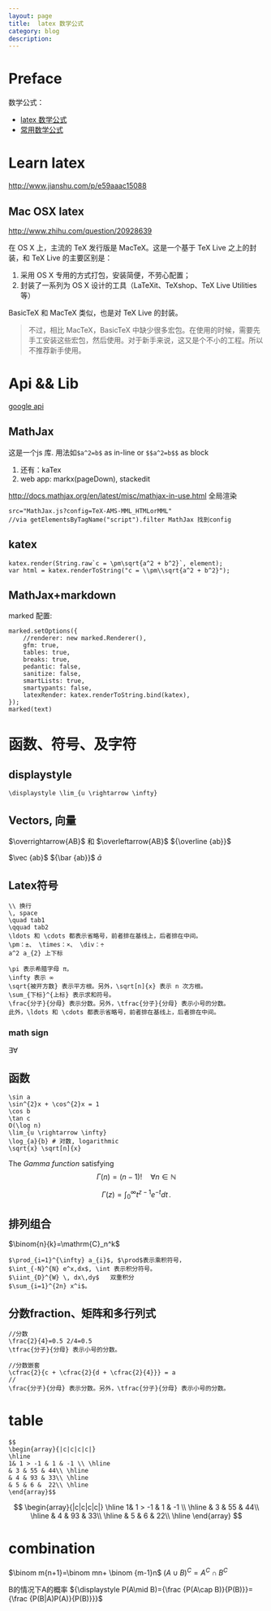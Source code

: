 ```yaml
---
layout: page
title:	latex 数学公式
category: blog
description:
---
```

# Preface
数学公式：
- [latex 数学公式](http://zh.wikipedia.org/wiki/Help:%E6%95%B0%E5%AD%A6%E5%85%AC%E5%BC%8F)
- [常用数学公式](http://www.ituring.com.cn/article/32403)

# Learn latex
http://www.jianshu.com/p/e59aaac15088

## Mac OSX latex
http://www.zhihu.com/question/20928639

在 OS X 上，主流的 TeX 发行版是 MacTeX。这是一个基于 TeX Live 之上的封装，和 TeX Live 的主要区别是：
1. 采用 OS X 专用的方式打包，安装简便，不劳心配置；
2. 封装了一系列为 OS X 设计的工具（LaTeXit、TeXshop、TeX Live Utilities 等）

BasicTeX 和 MacTeX 类似，也是对 TeX Live 的封装。
> 不过，相比 MacTeX，BasicTeX 中缺少很多宏包。在使用的时候，需要先手工安装这些宏包，然后使用。对于新手来说，这又是个不小的工程。所以不推荐新手使用。

# Api && Lib
[google api](http://chart.apis.google.com/chart?cht=tx&chl=O%28%5Clog+n%29)

## MathJax
这是一个js 库. 用法如`$a^2=b$` as in-line or `$$a^2=b$$` as block
1. 还有：kaTex
2. web app: markx(pageDown), stackedit

http://docs.mathjax.org/en/latest/misc/mathjax-in-use.html 全局渲染

    src="MathJax.js?config=TeX-AMS-MML_HTMLorMML"
    //via getElementsByTagName("script").filter MathJax 找到config

## katex

    katex.render(String.raw`c = \pm\sqrt{a^2 + b^2}`, element);
    var html = katex.renderToString("c = \\pm\\sqrt{a^2 + b^2}");

## MathJax+markdown
marked 配置:

	marked.setOptions({
		//renderer: new marked.Renderer(),
		gfm: true,
		tables: true,
		breaks: true,
		pedantic: false,
		sanitize: false, 
		smartLists: true,
		smartypants: false,
		latexRender: katex.renderToString.bind(katex),
	});
    marked(text)

# 函数、符号、及字符
## displaystyle

    \displaystyle \lim_{u \rightarrow \infty}

## Vectors, 向量
$\overrightarrow{AB}$ 和 $\overleftarrow{AB}$
${\overline {ab}}$ 

$\vec {ab}$
${\bar {ab}}$
${\bar a}$

## Latex符号
    \\ 换行
    \, space
    \quad tab1
    \qquad tab2
    \ldots 和 \cdots 都表示省略号，前者排在基线上，后者排在中间。
    \pm：±、 \times：×、 \div：÷ 
	a^2 a_{2} 上下标

	\pi 表示希腊字母 π，
    \infty 表示 ∞
	\sqrt{被开方数} 表示平方根。另外，\sqrt[n]{x} 表示 n 次方根。
	\sum_{下标}^{上标} 表示求和符号。
	\frac{分子}{分母} 表示分数。另外，\tfrac{分子}{分母} 表示小号的分数。
	此外，\ldots 和 \cdots 都表示省略号，前者排在基线上，后者排在中间。

### math sign

$\exists \forall$

## 函数
	\sin a
    \sin^{2}x + \cos^{2}x = 1
    \cos b
    \tan c
	O(\log n)
    \lim_{u \rightarrow \infty}
    \log_{a}{b} # 对数, logarithmic
	\sqrt{x} \sqrt[n]{x}

The *Gamma function* satisfying
$$\Gamma(n) = (n-1) !\quad\forall n\in\mathbb N$$

$$
\Gamma(z) = \int_0^\infty t^{z-1}e^{-t}dt\,.
$$

## 排列组合
$\binom{n}{k}=\mathrm{C}_n^k$

	$\prod_{i=1}^{\infty} a_{i}$, $\prod$表示乘积符号，
	$\int_{-N}^{N} e^x,dx$, \int 表示积分符号。
    $\iint_{D}^{W} \, dx\,dy$	双重积分
    $\sum_{i=1}^{2n} x^i$。

## 分数fraction、矩阵和多行列式

	//分数
	\frac{2}{4}=0.5 2/4=0.5
    \tfrac{分子}{分母} 表示小号的分数。

	//分数嵌套
	\cfrac{2}{c + \cfrac{2}{d + \cfrac{2}{4}}} = a
	//
	\frac{分子}{分母} 表示分数。另外，\tfrac{分子}{分母} 表示小号的分数。

# table

    $$ 
    \begin{array}{|c|c|c|c|}
    \hline
    1& 1 > -1 & 1 & -1 \\ \hline
    & 3 & 55 & 44\\ \hline
    & 4 & 93 & 33\\ \hline
    & 5 & 6 &  22\\ \hline
    \end{array}$$

$$ 
\begin{array}{|c|c|c|c|}
\hline
1& 1 > -1 & 1 & -1 \\ \hline
& 3 & 55 & 44\\ \hline
& 4 & 93 & 33\\ \hline
& 5 & 6 &  22\\ \hline
\end{array}
$$

# combination
$\binom m{n+1}=\binom mn+ \binom {m-1}n$
$(A\cup B)^{C}=A^{C}\cap B^{C}$

B的情况下A的概率	${\displaystyle P(A\mid B)={\frac {P(A\cap B)}{P(B)}}={\frac {P(B|A)P(A)}{P(B)}}}$
